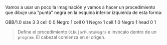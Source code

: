 Vamos a usar un poco la imaginación y vamos a hacer un procedimiento que dibuje una "punta" negra en la esquina inferior izquierda de esta forma:

<gs-board> 
  GBB/1.0 
  size 3 3 
  cell 0 0 Negro 1 
  cell 0 1 Negro 1 
  cell 1 0 Negro 1 
  head 0 1 
</gs-board>

> Define el procedimiento `DibujarPuntaNegra` e invócalo dentro de un `program`. El cabezal comienza en el origen.
